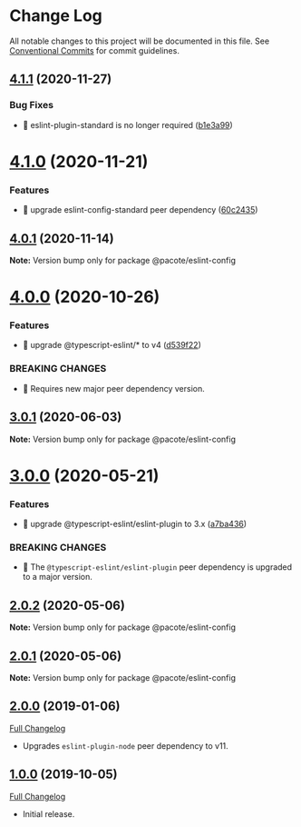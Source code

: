 # Change Log

All notable changes to this project will be documented in this file.
See [Conventional Commits](https://conventionalcommits.org) for commit guidelines.

## [4.1.1](https://github.com/PacoteJS/pacote/compare/@pacote/eslint-config@4.1.0...@pacote/eslint-config@4.1.1) (2020-11-27)

### Bug Fixes

- 🐛 eslint-plugin-standard is no longer required ([b1e3a99](https://github.com/PacoteJS/pacote/commit/b1e3a994704a0cbfaebde2fc245cab1d3f7438da))

# [4.1.0](https://github.com/PacoteJS/pacote/compare/@pacote/eslint-config@4.0.1...@pacote/eslint-config@4.1.0) (2020-11-21)

### Features

- 🎸 upgrade eslint-config-standard peer dependency ([60c2435](https://github.com/PacoteJS/pacote/commit/60c2435591e18751d41759b3dc88728dfc33e8f3))

## [4.0.1](https://github.com/PacoteJS/pacote/compare/@pacote/eslint-config@4.0.0...@pacote/eslint-config@4.0.1) (2020-11-14)

**Note:** Version bump only for package @pacote/eslint-config

# [4.0.0](https://github.com/PacoteJS/pacote/compare/@pacote/eslint-config@3.0.1...@pacote/eslint-config@4.0.0) (2020-10-26)

### Features

- 🎸 upgrade @typescript-eslint/\* to v4 ([d539f22](https://github.com/PacoteJS/pacote/commit/d539f22d68e7fe1a3ebbf3121c46667ab336ea67))

### BREAKING CHANGES

- 🧨 Requires new major peer dependency version.

## [3.0.1](https://github.com/PacoteJS/pacote/compare/@pacote/eslint-config@3.0.0...@pacote/eslint-config@3.0.1) (2020-06-03)

**Note:** Version bump only for package @pacote/eslint-config

# [3.0.0](https://github.com/PacoteJS/pacote/compare/@pacote/eslint-config@2.0.2...@pacote/eslint-config@3.0.0) (2020-05-21)

### Features

- 🎸 upgrade @typescript-eslint/eslint-plugin to 3.x ([a7ba436](https://github.com/PacoteJS/pacote/commit/a7ba4365a732cb251d5738c47577ba00e591bf7a))

### BREAKING CHANGES

- 🧨 The `@typescript-eslint/eslint-plugin` peer dependency is upgraded to a
  major version.

## [2.0.2](https://github.com/PacoteJS/pacote/compare/@pacote/eslint-config@2.0.0...@pacote/eslint-config@2.0.2) (2020-05-06)

**Note:** Version bump only for package @pacote/eslint-config

## [2.0.1](https://github.com/PacoteJS/pacote/compare/@pacote/eslint-config@2.0.0...@pacote/eslint-config@2.0.1) (2020-05-06)

**Note:** Version bump only for package @pacote/eslint-config

## [2.0.0](https://github.com/PacoteJS/pacote/tree/@pacote/eslint-config/2.0.0) (2019-01-06)

[Full Changelog](https://github.com/PacoteJS/pacote/compare/@pacote/eslint-config@1.0.4...@pacote/eslint-config@2.0.0)

- Upgrades `eslint-plugin-node` peer dependency to v11.

## [1.0.0](https://github.com/PacoteJS/pacote/tree/@pacote/eslint-config/1.0.0) (2019-10-05)

[Full Changelog](https://github.com/PacoteJS/pacote/compare/@pacote/eslint-config@1.0.0...@pacote/eslint-config@1.0.0)

- Initial release.
